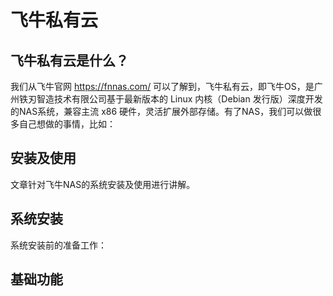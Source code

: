 # 飞牛私有云

## 飞牛私有云是什么？
我们从飞牛官网 https://fnnas.com/ 可以了解到，飞牛私有云，即飞牛OS，是广州铁刃智造技术有限公司基于最新版本的 Linux 内核（Debian 发行版）深度开发的NAS系统，兼容主流 x86 硬件，灵活扩展外部存储。有了NAS，我们可以做很多自己想做的事情，比如：

## 安装及使用

文章针对飞牛NAS的系统安装及使用进行讲解。

## 系统安装
系统安装前的准备工作：




##  基础功能
